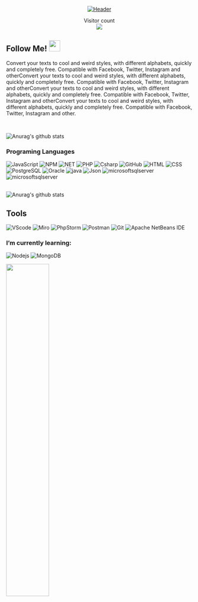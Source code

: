 
<p  align="center" ><a target="_blank" rel="noopener noreferrer" href="https://user-images.githubusercontent.com/63412382/126063427-00cb2639-cd03-447c-8d28-cec53c97fc89.gif"><img src="https://user-images.githubusercontent.com/63412382/126063427-00cb2639-cd03-447c-8d28-cec53c97fc89.gif" alt="Header" title="Header" style="max-width:150%;"></a></p>

<p align="center"> 
  Visitor count<br>
  <img src="https://profile-counter.glitch.me/OsamaRaed/count.svg" />
</p>  
<h2> Follow Me! <img src="https://raw.githubusercontent.com/iampavangandhi/iampavangandhi/master/gifs/Hi.gif" width="30px"></h2>
 <p>Convert your texts to cool and weird styles, with different alphabets, quickly and completely free. Compatible with Facebook, Twitter, Instagram and otherConvert your texts to cool and weird styles, with different alphabets, quickly and completely free. Compatible with Facebook, Twitter, Instagram and otherConvert your texts to cool and weird styles, with different alphabets, quickly and completely free. Compatible with Facebook, Twitter, Instagram and otherConvert your texts to cool and weird styles, with different alphabets, quickly and completely free. Compatible with Facebook, Twitter, Instagram and other.</p>
</br>
 
![Anurag's github stats](https://github-readme-stats.vercel.app/api?show_icons=true&theme=radical&username=OsamaRaed)

### Programing Languages 
![JavaScript](https://img.shields.io/badge/-JavaScript-000?&logo=JavaScript)
![NPM](https://img.shields.io/badge/-npm-000?&logo=npm)
![NET]( https://img.shields.io/badge/-.NET-000?&logo=.NET)
![PHP]( https://img.shields.io/badge/-PHP-000?&logo=PHP)
![Csharp](  https://img.shields.io/badge/-csharp-000?&logo=csharp)
![GitHub](https://img.shields.io/badge/-GitHub-000?&logo=GitHub)
![HTML](https://img.shields.io/badge/-HTML5-000?&logo=HTML5)
![CSS](https://img.shields.io/badge/-CSS3-000?&logo=CSS3&logoColor=1572B6)
![PostgreSQL](https://img.shields.io/badge/-PostgreSQL-000?&logo=PostgreSQL)
![Oracle](https://img.shields.io/badge/-Oracle-000?&logo=Oracle&logoColor=F80000)
![java](https://img.shields.io/badge/-Java-000?&logo=java&logoColor=4479A1)
![Json](https://img.shields.io/badge/-Json-000?&logo=Json)
![microsoftsqlserver](https://img.shields.io/badge/-Microsoft%20SQL%20Server-000?&logo=microsoftsqlserver)
![microsoftsqlserver](https://img.shields.io/badge/-awsamplify-000?&logo=awsamplify)

<br/>![Anurag's github stats](https://github-readme-stats.vercel.app/api/top-langs/?username=OsamaRaed&layout=compact&theme=radical)<br/>

## Tools
![VScode](https://img.shields.io/badge/-VSCode-000?&logo=VisualStudioCode&logoColor=007ACC)
![Miro](https://img.shields.io/badge/-Miro-000?&logo=Miro)
![PhpStorm](https://img.shields.io/badge/-PhpStorm-000?&logo=PhpStorm)
![Postman](https://img.shields.io/badge/-Postman-000?&logo=Postman)
![Git](https://img.shields.io/badge/-Git-000?&logo=Git)
![Apache NetBeans IDE](https://img.shields.io/badge/-apachenetbeanside-000?&logo=apachenetbeanside)

### I’m currently learning: 
![Nodejs](https://img.shields.io/badge/-NodeJs-000?&logo=Node.js) 
![MongoDB](https://img.shields.io/badge/-MongoDB-000?&logo=MongoDB)




<img src="https://github-readme-streak-stats.herokuapp.com/?user=OsamaRaed&theme=dark" width="48%" >
